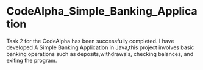 # CodeAlpha_Simple_Banking_Application

Task 2 for the CodeAlpha has been successfully completed.
I have developed A Simple Banking Application in Java,this project involves basic banking operations such as deposits,withdrawals, checking balances, and exiting the program.
